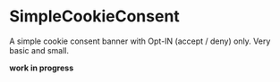 # SimpleCookieConsent
A simple cookie consent banner with Opt-IN (accept / deny) only. Very basic and small.

**work in progress**
